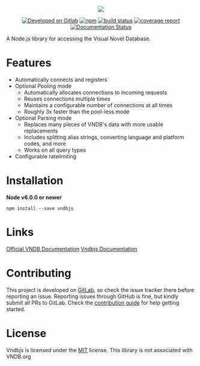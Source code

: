 <p align="center">
  <img src="http://i.imgur.com/trYFXTz.png"/>
</p>
<p align="center">
  <a href="https://gitlab.com/arbauman/startpage"><img src="https://img.shields.io/badge/Developed%20on-GitLab-orange.svg?style=flat-square" alt="Developed on Gitlab"></a>
  <a href="https://www.npmjs.com/package/vndbjs"><img src="https://img.shields.io/npm/v/vndbjs.svg?style=flat-square" alt="npm" /></a>
  <a href="https://gitlab.com/arbauman/vndbjs/commits/master"><img alt="build status" src="https://gitlab.com/arbauman/vndbjs/badges/master/build.svg" /></a>
  <a href="https://gitlab.com/arbauman/vndbjs/commits/master"><img alt="coverage report" src="https://gitlab.com/arbauman/vndbjs/badges/master/coverage.svg" /></a>
  <a href="https://arbauman.gitlab.io/vndbjs/"><img src="https://img.shields.io/badge/docs-latest-brightgreen.svg?style=flat-square" alt="Documentation Status" /></a>
</p>

A Node.js library for accessing the Visual Novel Database.

# Features

* Automatically connects and registers
* Optional Pooling mode
  * Automatically allocates connections to incoming requests
  * Reuses connections multiple times
  * Maintains a configurable number of connections at all times
  * Roughly 3x faster than the pool-less mode
* Optional Parsing mode
  * Replaces many pieces of VNDB's data with more usable replacements
  * Includes splitting alias strings, converting language and platform codes, and more
  * Works on all query types
* Configurable ratelimiting

# Installation
**Node v6.0.0 or newer**

`npm install --save vndbjs`

# Links
[Official VNDB Documentation](https://vndb.org/d11)
[Vndbjs Documentation](https://arbauman.gitlab.io/vndbjs/)

# Contributing
This project is developed on [GitLab](https://gitlab.com/arbauman/vndbjs), so check the issue tracker there before reporting an issue.  Reporting issues through GitHub is fine, but kindly submit all PRs to GitLab.  Check the [contribution guide](contributing.md) for help getting started.

# License
Vndbjs is licensed under the [MIT](license) license.  This library is not associated with VNDB.org
